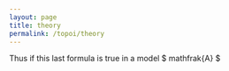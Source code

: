 ```yaml
---
layout: page
title: theory
permalink: /topoi/theory
---
```

Thus if this last formula is true in a model $ mathfrak{A} $ 
